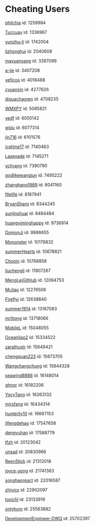 # Cheating Users

[philchia](https://github.com/philchia)  id: 1259984

[Tuccuay](https://github.com/Tuccuay)  id: 1336967

[yunzhu-li](https://github.com/yunzhu-li)  id: 1742004

[lizhonghui](https://github.com/lizhonghui)  id: 2040608

[mayuanyang](https://github.com/mayuanyang)  id: 3387099

[a-jie](https://github.com/a-jie)  id: 3407208

[veficos](https://github.com/veficos)  id: 4018488

[cyuanxin](https://github.com/cyuanxin)  id: 4277626

[diguachaoren](https://github.com/diguachaoren)  id: 4708235

[WMXPY](https://github.com/WMXPY)  id: 5085821

[yedf](https://github.com/yedf)  id: 6055142

[gislu](https://github.com/gislu)  id: 6077314

[jin716](https://github.com/jin716)  id: 6101576

[icetime17](https://github.com/icetime17)  id: 7140463

[Laxenade](https://github.com/Laxenade)  id: 7145271

[ycliyang](https://github.com/ycliyang)  id: 7390790

[godlikewangjun](https://github.com/godlikewangjun)  id: 7495222

[zhanghang1989](https://github.com/zhanghang1989)  id: 8041160

[filelife](https://github.com/filelife)  id: 8187941

[BryanSharp](https://github.com/BryanSharp)  id: 8344245

[sunjinshuai](https://github.com/sunjinshuai)  id: 9484484

[huangyiminghappy](https://github.com/huangyiminghappy)  id: 9736914

[DomonJi](https://github.com/DomonJi)  id: 9986655

[Mononster](https://github.com/Mononster)  id: 10178832

[summerHearts](https://github.com/summerHearts)  id: 10678821

[Chooin](https://github.com/Chooin)  id: 10768858

[liuchengli](https://github.com/liuchengli)  id: 11907267

[MengLeiGitHub](https://github.com/MengLeiGitHub)  id: 12094753

[MrJiao](https://github.com/MrJiao)  id: 12276506

[Fireflyi](https://github.com/Fireflyi)  id: 12638840

[summer1914](https://github.com/summer1914)  id: 13167083

[mrlitong](https://github.com/mrlitong)  id: 13718066

[MobileL](https://github.com/MobileL)  id: 15048055

[Oceanliao2](https://github.com/Oceanliao2)  id: 15334522

[zarathustr](https://github.com/zarathustr)  id: 15649421

[chengquan223](https://github.com/chengquan223)  id: 15673705

[Wangchangchung](https://github.com/Wangchangchung)  id: 15844328

[seawind8888](https://github.com/seawind8888)  id: 16148014

[ghnor](https://github.com/ghnor)  id: 16182206

[YocyTang](https://github.com/YocyTang)  id: 16263132

[mirsfang](https://github.com/mirsfang)  id: 16434314

[hunterliy10](https://github.com/hunterliy10)  id: 16667153

[jifengdehao](https://github.com/jifengdehao)  id: 17547658

[dengyuhan](https://github.com/dengyuhan)  id: 17588779

[tfzh](https://github.com/tfzh)  id: 20123042

[unsad](https://github.com/unsad)  id: 20830966

[ReenStick](https://github.com/ReenStick)  id: 21312018

[joyce-song](https://github.com/joyce-song)  id: 21741363

[songhaoreact](https://github.com/songhaoreact)  id: 22016587

[zhiyicx](https://github.com/zhiyicx)  id: 22902097

[toxichl](https://github.com/toxichl)  id: 23133919

[onlyhom](https://github.com/onlyhom)  id: 25563882

[DevelopmentEngineer-DWQ](https://github.com/DevelopmentEngineer-DWQ)  id: 25702397
